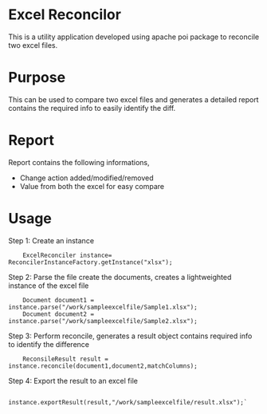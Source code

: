 # Excel Reconcilor
This is a utility application developed using apache poi package to reconcile two excel files.

# Purpose
This can be used to compare two excel files and generates a detailed report contains the required info to easily identify the diff.

# Report
Report contains the following informations,

* Change action added/modified/removed
* Value from both the excel for easy compare

# Usage

Step 1: Create an instance 

        ExcelReconciler instance= ReconcilerInstanceFactory.getInstance("xlsx");
        
Step 2: Parse the file create the documents, creates a lightweighted instance of the excel file

        Document document1 = instance.parse("/work/sampleexcelfile/Sample1.xlsx");
        Document document2 = instance.parse("/work/sampleexcelfile/Sample2.xlsx");
        
Step 3: Perform reconcile, generates a result object contains required info to identify the difference

        ReconsileResult result = instance.reconcile(document1,document2,matchColumns);
        
Step 4: Export the result to an excel file

        instance.exportResult(result,"/work/sampleexcelfile/result.xlsx");`
    
